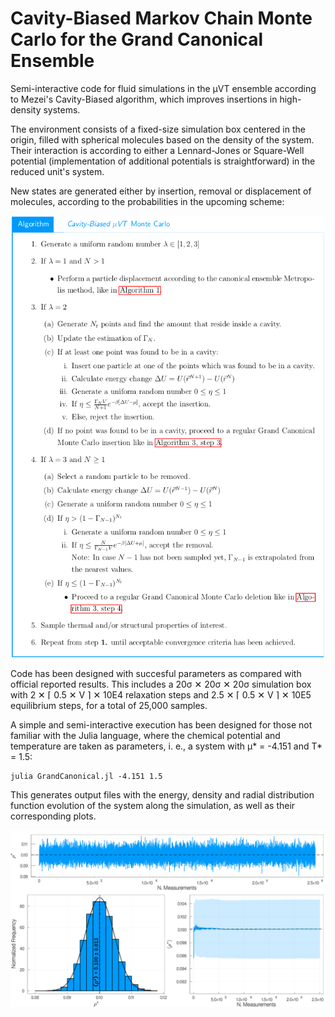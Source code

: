 # Cavity-Biased Markov Chain Monte Carlo for the Grand Canonical Ensemble

Semi-interactive code for fluid simulations in the μVT ensemble according to Mezei's Cavity-Biased algorithm, which improves insertions in high-density systems.

The environment consists of a fixed-size simulation box centered in the origin, filled with spherical molecules based on the density of the system. Their interaction is according to either a Lennard-Jones or Square-Well potential (implementation of additional potentials is straightforward) in the reduced unit's system.

New states are generated either by insertion, removal or displacement of molecules, according to the probabilities in the upcoming scheme:

![Algorithm](img/Algorithm.png)

Code has been designed with succesful parameters as compared with official reported results. This includes a 20σ ✕ 20σ ✕ 20σ simulation box with 2 ✕ ⌈ 0.5 ✕ V ⌉ ✕ 10E4 relaxation steps and 2.5 ✕ ⌈ 0.5 ✕ V ⌉ ✕ 10E5 equilibrium steps, for a total of 25,000 samples.

A simple and semi-interactive execution has been designed for those not familiar with the Julia language, where the chemical potential and temperature are taken as parameters, i. e., a system with μ* = -4.151 and T* = 1.5:

    julia GrandCanonical.jl -4.151 1.5

This generates output files with the energy, density and radial distribution function evolution of the system along the simulation, as well as their corresponding plots.

![Density Convergence](img/muVT_DensityConvergence.png)